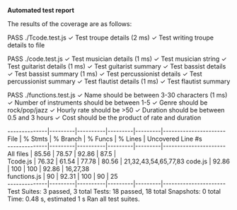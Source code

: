 **Automated test report**

The results of the coverage are as follows:

PASS  ./Tcode.test.js
  ✓ Test troupe details (2 ms)
  ✓ Test writing troupe details to file

 PASS  ./code.test.js
  ✓ Test musician details (1 ms)
  ✓ Test musician string
  ✓ Test guitarist details (1 ms)
  ✓ Test guitarist summary
  ✓ Test bassist details
  ✓ Test bassist summary (1 ms)
  ✓ Test percussionist details
  ✓ Test percussionist summary
  ✓ Test flautist details (1 ms)
  ✓ Test flautist summary

 PASS  ./functions.test.js
  ✓ Name should be between 3-30 characters (1 ms)
  ✓ Number of instruments should be between 1-5
  ✓ Genre should be rock/pop/jazz
  ✓ Hourly rate should be >50
  ✓ Duration should be between 0.5 and 3 hours
  ✓ Cost should be the product of rate and duration

--------------|---------|----------|---------|---------|----------------------
File          | % Stmts | % Branch | % Funcs | % Lines | Uncovered Line #s    
--------------|---------|----------|---------|---------|----------------------
All files     |   85.56 |    78.57 |   92.86 |    87.5 |                      
 Tcode.js     |   76.32 |    61.54 |   77.78 |   80.56 | 21,32,43,54,65,77,83 
 code.js      |   92.86 |      100 |     100 |   92.86 | 16,27,38             
 functions.js |      90 |    92.31 |     100 |      90 | 25                   
--------------|---------|----------|---------|---------|----------------------
Test Suites: 3 passed, 3 total
Tests:       18 passed, 18 total
Snapshots:   0 total
Time:        0.48 s, estimated 1 s
Ran all test suites.

